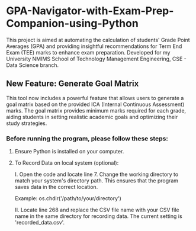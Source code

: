 # GPA-Navigator-with-Exam-Prep-Companion-using-Python

This project is aimed at automating the calculation of students' Grade Point Averages (GPA) and providing insightful recommendations for Term End Exam (TEE) marks to enhance exam preparation. Developed for my University NMIMS School of Technology Management Engineering, CSE - Data Science branch.

## New Feature: Generate Goal Matrix

This tool now includes a powerful feature that allows users to generate a goal matrix based on the provided ICA (Internal Continuous Assessment) marks. The goal matrix provides minimum marks required for each grade, aiding students in setting realistic academic goals and optimizing their study strategies.

### Before running the program, please follow these steps:

1. Ensure Python is installed on your computer.

2. To Record Data on local system (optional):

   I.  Open the code and locate line 7. Change the working directory to match your system's directory path. This ensures that the program saves data in the correct location.
   
      Example:
      os.chdir('/path/to/your/directory')
   
   II. Locate line 268 and replace the CSV file name with your CSV file name in the same directory for recording data. The current setting is 'recorded_data.csv'.
